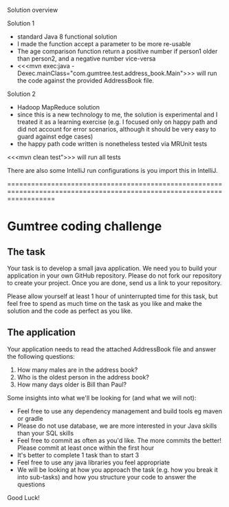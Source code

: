 Solution overview

Solution 1
- standard Java 8 functional solution
- I made the <count> function accept a <gender> parameter to be more re-usable
- The <compare> age comparison function return a positive number if person1 older than person2, and a negative number vice-versa
- <<<mvn exec:java -Dexec.mainClass="com.gumtree.test.address_book.Main">>> will run the code against the provided AddressBook file.

Solution 2
- Hadoop MapReduce solution
- since this is a new technology to me, the solution is experimental and I treated it as a learning exercise (e.g. I focused only on happy path and did not account for error scenarios, although it should be very easy to guard against edge cases)
- the happy path code written is nonetheless tested via MRUnit tests

<<<mvn clean test">>> will run all tests

There are also some IntelliJ run configurations is you import this in IntelliJ.


========================================================================================================================


# Gumtree coding challenge

## The task

Your task is to develop a small java application. We need you to build your application in your own GitHub repository.  Please do not fork our repository to create your project.  Once you are done, send us a link to your repository.

Please allow yourself at least 1 hour of uninterrupted time for this task, but feel free to spend as much time on the task as you like and make the solution and the code as perfect as you like.

## The application

Your application needs to read the attached AddressBook file and answer the following questions:

1. How many males are in the address book?
2. Who is the oldest person in the address book?
3. How many days older is Bill than Paul?

Some insights into what we'll be looking for (and what we will not):

- Feel free to use any dependency management and build tools eg maven or gradle
- Please do not use database, we are more interested in your Java skills than your SQL skills
- Feel free to commit as often as you'd like. The more commits the better! Please commit at least once within the first hour
- It's better to complete 1 task than to start 3
- Feel free to use any java libraries you feel appropriate
- We will be looking at how you approach the task (e.g. how you break it into sub-tasks) and how you structure your code to answer the questions

Good Luck!